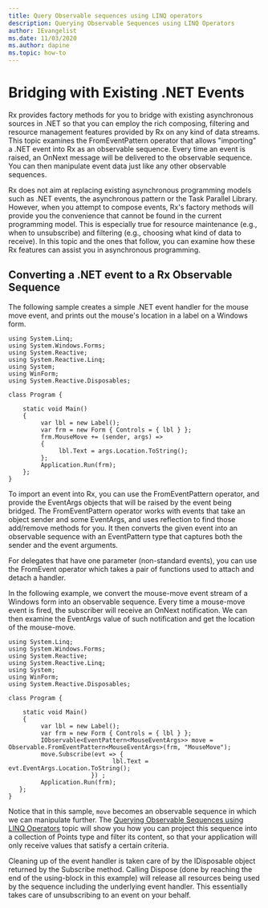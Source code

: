 ```yaml
---
title: Query Observable sequences using LINQ operators
description: Querying Observable Sequences using LINQ Operators
author: IEvangelist
ms.date: 11/03/2020
ms.author: dapine
ms.topic: how-to
---
```


# Bridging with Existing .NET Events

Rx provides factory methods for you to bridge with existing asynchronous sources in .NET so that you can employ the rich composing, filtering and resource management features provided by Rx on any kind of data streams. This topic examines the FromEventPattern operator that allows "importing" a .NET event into Rx as an observable sequence. Every time an event is raised, an OnNext message will be delivered to the observable sequence. You can then manipulate event data just like any other observable sequences.

Rx does not aim at replacing existing asynchronous programming models such as .NET events, the asynchronous pattern or the Task Parallel Library. However, when you attempt to compose events, Rx's factory methods will provide you the convenience that cannot be found in the current programming model. This is especially true for resource maintenance (e.g., when to unsubscribe) and filtering (e.g., choosing what kind of data to receive). In this topic and the ones that follow, you can examine how these Rx features can assist you in asynchronous programming.

## Converting a .NET event to a Rx Observable Sequence

The following sample creates a simple .NET event handler for the mouse move event, and prints out the mouse's location in a label on a Windows form.

    using System.Linq;
    using System.Windows.Forms;
    using System.Reactive;
    using System.Reactive.Linq;
    using System;
    using WinForm;
    using System.Reactive.Disposables;
    
    class Program {
     
        static void Main() 
        {
             var lbl = new Label(); 
             var frm = new Form { Controls = { lbl } }; 
             frm.MouseMove += (sender, args) =>
             {
                  lbl.Text = args.Location.ToString();
             };
             Application.Run(frm);
        }; 
    }

To import an event into Rx, you can use the FromEventPattern operator, and provide the EventArgs objects that will be raised by the event being bridged. The FromEventPattern operator works with events that take an object sender and some EventArgs, and uses reflection to find those add/remove methods for you. It then converts the given event into an observable sequence with an EventPattern type that captures both the sender and the event arguments.

For delegates that have one parameter (non-standard events), you can use the FromEvent operator which takes a pair of functions used to attach and detach a handler.

In the following example, we convert the mouse-move event stream of a Windows form into an observable sequence. Every time a mouse-move event is fired, the subscriber will receive an OnNext notification. We can then examine the EventArgs value of such notification and get the location of the mouse-move.

    using System.Linq;
    using System.Windows.Forms;
    using System.Reactive;
    using System.Reactive.Linq;
    using System;
    using WinForm;
    using System.Reactive.Disposables;
    
    class Program {
     
        static void Main() 
        {
             var lbl = new Label(); 
             var frm = new Form { Controls = { lbl } }; 
             IObservable<EventPattern<MouseEventArgs>> move = Observable.FromEventPattern<MouseEventArgs>(frm, "MouseMove");
             move.Subscribe(evt => { 
                                 lbl.Text = evt.EventArgs.Location.ToString(); 
                           }) ;
             Application.Run(frm);
       }; 
    }

Notice that in this sample, `move` becomes an observable sequence in which we can manipulate further. The [Querying Observable Sequences using LINQ Operators](hh242983\(v=vs.103\).md) topic will show you how you can project this sequence into a collection of Points type and filter its content, so that your application will only receive values that satisfy a certain criteria.

Cleaning up of the event handler is taken care of by the IDisposable object returned by the Subscribe method. Calling Dispose (done by reaching the end of the using-block in this example) will release all resources being used by the sequence including the underlying event handler. This essentially takes care of unsubscribing to an event on your behalf.
